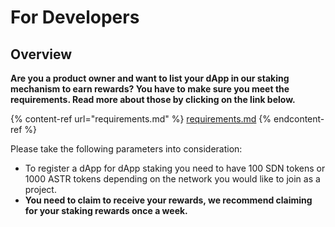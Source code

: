 # For Developers

## Overview

**Are you a product owner and want to list your dApp in our staking mechanism to earn rewards? You have to make sure you meet the requirements. Read more about those by clicking on the link below.**

{% content-ref url="requirements.md" %}
[requirements.md](requirements.md)
{% endcontent-ref %}

Please take the following parameters into consideration:&#x20;

* To register a dApp for dApp staking you need to have 100 SDN tokens or 1000 ASTR tokens depending on the network you would like to join as a project.
* **You need to claim to receive your rewards, we recommend claiming for your staking rewards once a week.**&#x20;
